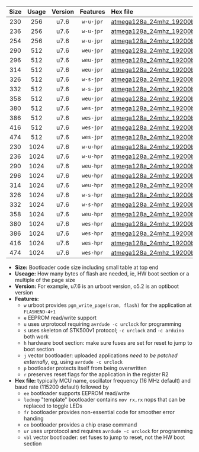 |Size|Usage|Version|Features|Hex file|
|:-:|:-:|:-:|:-:|:--|
|230|256|u7.6|`w-u-jpr`|[atmega128a_24mhz_19200bps_ur_vbl.hex](https://raw.githubusercontent.com/stefanrueger/urboot/main/atmega128a_24mhz_19200bps_ur_vbl.hex)|
|236|256|u7.6|`w-u-jpr`|[atmega128a_24mhz_19200bps_lednop_ur_vbl.hex](https://raw.githubusercontent.com/stefanrueger/urboot/main/atmega128a_24mhz_19200bps_lednop_ur_vbl.hex)|
|254|256|u7.6|`w-u-jpr`|[atmega128a_24mhz_19200bps_lednop_fr_ur_vbl.hex](https://raw.githubusercontent.com/stefanrueger/urboot/main/atmega128a_24mhz_19200bps_lednop_fr_ur_vbl.hex)|
|290|512|u7.6|`weu-jpr`|[atmega128a_24mhz_19200bps_ee_ur_vbl.hex](https://raw.githubusercontent.com/stefanrueger/urboot/main/atmega128a_24mhz_19200bps_ee_ur_vbl.hex)|
|296|512|u7.6|`weu-jpr`|[atmega128a_24mhz_19200bps_ee_lednop_ur_vbl.hex](https://raw.githubusercontent.com/stefanrueger/urboot/main/atmega128a_24mhz_19200bps_ee_lednop_ur_vbl.hex)|
|314|512|u7.6|`weu-jpr`|[atmega128a_24mhz_19200bps_ee_lednop_fr_ur_vbl.hex](https://raw.githubusercontent.com/stefanrueger/urboot/main/atmega128a_24mhz_19200bps_ee_lednop_fr_ur_vbl.hex)|
|326|512|u7.6|`w-s-jpr`|[atmega128a_24mhz_19200bps_vbl.hex](https://raw.githubusercontent.com/stefanrueger/urboot/main/atmega128a_24mhz_19200bps_vbl.hex)|
|332|512|u7.6|`w-s-jpr`|[atmega128a_24mhz_19200bps_lednop_vbl.hex](https://raw.githubusercontent.com/stefanrueger/urboot/main/atmega128a_24mhz_19200bps_lednop_vbl.hex)|
|358|512|u7.6|`weu-jpr`|[atmega128a_24mhz_19200bps_ee_lednop_fr_ce_ur_vbl.hex](https://raw.githubusercontent.com/stefanrueger/urboot/main/atmega128a_24mhz_19200bps_ee_lednop_fr_ce_ur_vbl.hex)|
|380|512|u7.6|`wes-jpr`|[atmega128a_24mhz_19200bps_ee_vbl.hex](https://raw.githubusercontent.com/stefanrueger/urboot/main/atmega128a_24mhz_19200bps_ee_vbl.hex)|
|386|512|u7.6|`wes-jpr`|[atmega128a_24mhz_19200bps_ee_lednop_vbl.hex](https://raw.githubusercontent.com/stefanrueger/urboot/main/atmega128a_24mhz_19200bps_ee_lednop_vbl.hex)|
|416|512|u7.6|`wes-jpr`|[atmega128a_24mhz_19200bps_ee_lednop_fr_vbl.hex](https://raw.githubusercontent.com/stefanrueger/urboot/main/atmega128a_24mhz_19200bps_ee_lednop_fr_vbl.hex)|
|474|512|u7.6|`wes-jpr`|[atmega128a_24mhz_19200bps_ee_lednop_fr_ce_vbl.hex](https://raw.githubusercontent.com/stefanrueger/urboot/main/atmega128a_24mhz_19200bps_ee_lednop_fr_ce_vbl.hex)|
|230|1024|u7.6|`w-u-hpr`|[atmega128a_24mhz_19200bps_ur.hex](https://raw.githubusercontent.com/stefanrueger/urboot/main/atmega128a_24mhz_19200bps_ur.hex)|
|236|1024|u7.6|`w-u-hpr`|[atmega128a_24mhz_19200bps_lednop_ur.hex](https://raw.githubusercontent.com/stefanrueger/urboot/main/atmega128a_24mhz_19200bps_lednop_ur.hex)|
|290|1024|u7.6|`weu-hpr`|[atmega128a_24mhz_19200bps_ee_ur.hex](https://raw.githubusercontent.com/stefanrueger/urboot/main/atmega128a_24mhz_19200bps_ee_ur.hex)|
|296|1024|u7.6|`weu-hpr`|[atmega128a_24mhz_19200bps_ee_lednop_ur.hex](https://raw.githubusercontent.com/stefanrueger/urboot/main/atmega128a_24mhz_19200bps_ee_lednop_ur.hex)|
|314|1024|u7.6|`weu-hpr`|[atmega128a_24mhz_19200bps_ee_lednop_fr_ur.hex](https://raw.githubusercontent.com/stefanrueger/urboot/main/atmega128a_24mhz_19200bps_ee_lednop_fr_ur.hex)|
|326|1024|u7.6|`w-s-hpr`|[atmega128a_24mhz_19200bps.hex](https://raw.githubusercontent.com/stefanrueger/urboot/main/atmega128a_24mhz_19200bps.hex)|
|332|1024|u7.6|`w-s-hpr`|[atmega128a_24mhz_19200bps_lednop.hex](https://raw.githubusercontent.com/stefanrueger/urboot/main/atmega128a_24mhz_19200bps_lednop.hex)|
|358|1024|u7.6|`weu-hpr`|[atmega128a_24mhz_19200bps_ee_lednop_fr_ce_ur.hex](https://raw.githubusercontent.com/stefanrueger/urboot/main/atmega128a_24mhz_19200bps_ee_lednop_fr_ce_ur.hex)|
|380|1024|u7.6|`wes-hpr`|[atmega128a_24mhz_19200bps_ee.hex](https://raw.githubusercontent.com/stefanrueger/urboot/main/atmega128a_24mhz_19200bps_ee.hex)|
|386|1024|u7.6|`wes-hpr`|[atmega128a_24mhz_19200bps_ee_lednop.hex](https://raw.githubusercontent.com/stefanrueger/urboot/main/atmega128a_24mhz_19200bps_ee_lednop.hex)|
|416|1024|u7.6|`wes-hpr`|[atmega128a_24mhz_19200bps_ee_lednop_fr.hex](https://raw.githubusercontent.com/stefanrueger/urboot/main/atmega128a_24mhz_19200bps_ee_lednop_fr.hex)|
|474|1024|u7.6|`wes-hpr`|[atmega128a_24mhz_19200bps_ee_lednop_fr_ce.hex](https://raw.githubusercontent.com/stefanrueger/urboot/main/atmega128a_24mhz_19200bps_ee_lednop_fr_ce.hex)|

- **Size:** Bootloader code size including small table at top end
- **Useage:** How many bytes of flash are needed, ie, HW boot section or a multiple of the page size
- **Version:** For example, u7.6 is an urboot version, o5.2 is an optiboot version
- **Features:**
  + `w` urboot provides `pgm_write_page(sram, flash)` for the application at `FLASHEND-4+1`
  + `e` EEPROM read/write support
  + `u` uses urprotocol requiring `avrdude -c urclock` for programming
  + `s` uses skeleton of STK500v1 protocol; `-c urclock` and `-c arduino` both work
  + `h` hardware boot section: make sure fuses are set for reset to jump to boot section
  + `j` vector bootloader: uploaded applications *need to be patched externally*, eg, using `avrdude -c urclock`
  + `p` bootloader protects itself from being overwritten
  + `r` preserves reset flags for the application in the register R2
- **Hex file:** typically MCU name, oscillator frequency (16 MHz default) and baud rate (115200 default) followed by
  + `ee` bootloader supports EEPROM read/write
  + `lednop` "template" bootloader contains `mov rx,rx` nops that can be replaced to toggle LEDs
  + `fr` bootloader provides non-essential code for smoother error handing
  + `ce` bootloader provides a chip erase command
  + `ur` uses urprotocol and requires `avrdude -c urclock` for programming
  + `vbl` vector bootloader: set fuses to jump to reset, not the HW boot section
